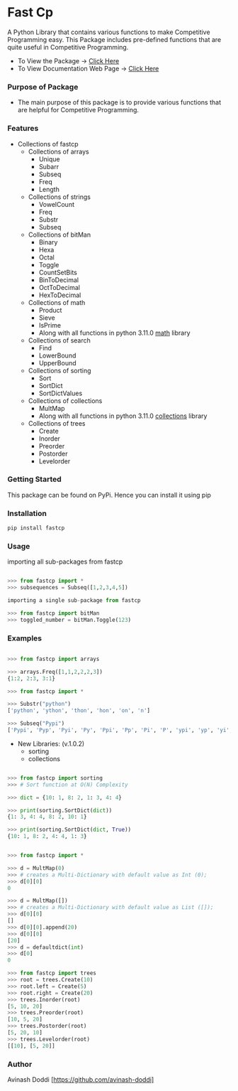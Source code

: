 # Fast Cp
A Python Library that contains various functions to make Competitive Programming easy. 
This Package includes pre-defined functions that are quite useful in Competitive Programming.
+ To View the Package -> [Click Here](https://pypi.org/project/fastcp/)
+ To View Documentation Web Page -> [Click Here](https://avinash-doddi.github.io/fastcp/)

### Purpose of Package
+ The main purpose of this package is to provide various functions that are helpful for Competitive Programming.

### Features
+ Collections of fastcp
    + Collections of arrays
        - Unique
        - Subarr
        - Subseq
        - Freq
        - Length
    + Collections of strings
        - VowelCount
        - Freq
        - Substr
        - Subseq
    + Collections of bitMan
        - Binary
        - Hexa
        - Octal
        - Toggle
        - CountSetBits
        - BinToDecimal
        - OctToDecimal
        - HexToDecimal
    + Collections of math
        - Product
        - Sieve
        - IsPrime
        + Along with all functions in python 3.11.0 [math](#https://docs.python.org/3/library/math.html) library
    + Collections of search
        - Find
        - LowerBound
        - UpperBound
    + Collections of sorting
        - Sort
        - SortDict
        - SortDictValues
    + Collections of collections
        - MultMap
        + Along with all functions in python 3.11.0 [collections](#https://docs.python.org/3/library/collections.html) library
    + Collections of trees
        - Create
        - Inorder
        - Preorder
        - Postorder
        - Levelorder

### Getting Started
This package can be found on PyPi. Hence you can install it using pip

### Installation
```bash
pip install fastcp
```

### Usage

importing all sub-packages from fastcp
```python

>>> from fastcp import *
>>> subsequences = Subseq([1,2,3,4,5])

importing a single sub-package from fastcp

>>> from fastcp import bitMan
>>> toggled_number = bitMan.Toggle(123)
```

### Examples

```python

>>> from fastcp import arrays

>>> arrays.Freq([1,1,2,2,2,3])
{1:2, 2:3, 3:1}
```

```python
>>> from fastcp import *

>>> Substr("python")
['python', 'ython', 'thon', 'hon', 'on', 'n']

>>> Subseq("Pypi")
['Pypi', 'Pyp', 'Pyi', 'Py', 'Ppi', 'Pp', 'Pi', 'P', 'ypi', 'yp', 'yi', 'y', 'pi', 'p', 'i', '']
```
+ New Libraries: (v.1.0.2)
    + sorting
    + collections

```python

>>> from fastcp import sorting
>>> # Sort function at O(N) Complexity

>>> dict = {10: 1, 8: 2, 1: 3, 4: 4}

>>> print(sorting.SortDict(dict))
{1: 3, 4: 4, 8: 2, 10: 1}

>>> print(sorting.SortDict(dict, True))
{10: 1, 8: 2, 4: 4, 1: 3}


>>> from fastcp import *

>>> d = MultMap(0)
>>> # creates a Multi-Dictionary with default value as Int (0);
>>> d[0][0]
0

>>> d = MultMap([])
>>> # creates a Multi-Dictionary with default value as List ([]);
>>> d[0][0]
[]
>>> d[0][0].append(20)
>>> d[0][0]
[20]
>>> d = defaultdict(int)
>>> d[0]
0

```

```python
>>> from fastcp import trees
>>> root = trees.Create(10)
>>> root.left = Create(5)
>>> root.right = Create(20)
>>> trees.Inorder(root)
[5, 10, 20]
>>> trees.Preorder(root)
[10, 5, 20]
>>> trees.Postorder(root)
[5, 20, 10]
>>> trees.Levelorder(root)
[[10], [5, 20]]
```

### Author
Avinash Doddi [https://github.com/avinash-doddi]
